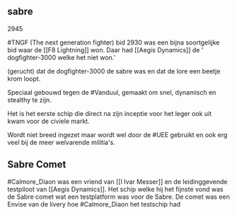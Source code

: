 ## sabre

2945

#TNGF (The next generation fighter) bid 
2930 was een bijna soortgelijke bid waar de [[F8 Lightning]] won. Daar had [[Aegis Dynamics]] de ' dogfighter-3000 welke het niet won.'

(gerucht) dat de dogfighter-3000 de sabre was en dat de lore een beetje krom loopt.

Speciaal gebouwd tegen de #Vanduul, gemaakt om snel, dynamisch en stealthy te zijn.

Het is het eerste schip die direct na zijn inceptie voor het leger ook uit kwam voor de civiele markt.

Wordt niet breed ingezet maar wordt wel door de #UEE gebruikt en ook erg veel bij de meer welvarende militia's.

## Sabre Comet
#Calmore_Diaon was een vriend van [[I Ivar Messer]] en de leidinggevende testpiloot van [[Aegis Dynamics]]. Het schip welke hij het fijnste vond was de Sabre comet wat een testplatform was voor de Sabre. De comet was een Envise van de livery hoe #Calmore_Diaon het testschip had